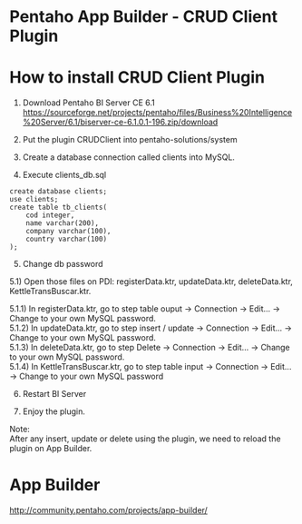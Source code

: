 Pentaho App Builder - CRUD Client Plugin
===

# How to install CRUD Client Plugin

1) Download Pentaho BI Server CE 6.1
https://sourceforge.net/projects/pentaho/files/Business%20Intelligence%20Server/6.1/biserver-ce-6.1.0.1-196.zip/download

2) Put the plugin CRUDClient into pentaho-solutions/system

3) Create a database connection called clients into MySQL.

4) Execute clients_db.sql

```
create database clients;
use clients;
create table tb_clients(
    cod integer,
    name varchar(200),
    company varchar(100),
    country varchar(100)
);
```

5) Change db password

5.1) Open those files on PDI: registerData.ktr, updateData.ktr, deleteData.ktr, KettleTransBuscar.ktr.<BR>

5.1.1) In registerData.ktr, go to step table ouput -> Connection -> Edit... -> Change to your own MySQL password.<BR>
5.1.2) In updateData.ktr, go to step insert / update -> Connection -> Edit... -> Change to your own MySQL password.<BR>	
5.1.3) In deleteData.ktr, go to step Delete -> Connection -> Edit... -> Change to your own MySQL password.<BR>
5.1.4) In KettleTransBuscar.ktr, go to step table input -> Connection -> Edit... -> Change to your own MySQL password<BR>

6) Restart BI Server

7) Enjoy the plugin.<BR>

Note:<BR>
After any insert, update or delete using the plugin, we need to reload the plugin on App Builder.<BR>

# App Builder
http://community.pentaho.com/projects/app-builder/
